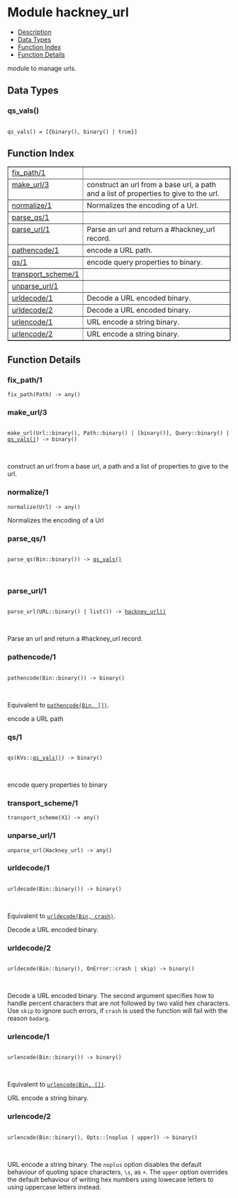 

# Module hackney_url #
* [Description](#description)
* [Data Types](#types)
* [Function Index](#index)
* [Function Details](#functions)


module to manage urls.


<a name="types"></a>

## Data Types ##




### <a name="type-qs_vals">qs_vals()</a> ###



<pre><code>
qs_vals() = [{binary(), binary() | true}]
</code></pre>


<a name="index"></a>

## Function Index ##


<table width="100%" border="1" cellspacing="0" cellpadding="2" summary="function index"><tr><td valign="top"><a href="#fix_path-1">fix_path/1</a></td><td></td></tr><tr><td valign="top"><a href="#make_url-3">make_url/3</a></td><td> construct an url from a base url, a path and a list of
properties to give to the url.</td></tr><tr><td valign="top"><a href="#normalize-1">normalize/1</a></td><td>Normalizes the encoding of a Url.</td></tr><tr><td valign="top"><a href="#parse_qs-1">parse_qs/1</a></td><td></td></tr><tr><td valign="top"><a href="#parse_url-1">parse_url/1</a></td><td>Parse an url and return a #hackney_url record.</td></tr><tr><td valign="top"><a href="#pathencode-1">pathencode/1</a></td><td>encode a URL path.</td></tr><tr><td valign="top"><a href="#qs-1">qs/1</a></td><td>encode query properties to binary.</td></tr><tr><td valign="top"><a href="#transport_scheme-1">transport_scheme/1</a></td><td></td></tr><tr><td valign="top"><a href="#unparse_url-1">unparse_url/1</a></td><td></td></tr><tr><td valign="top"><a href="#urldecode-1">urldecode/1</a></td><td>Decode a URL encoded binary.</td></tr><tr><td valign="top"><a href="#urldecode-2">urldecode/2</a></td><td>Decode a URL encoded binary.</td></tr><tr><td valign="top"><a href="#urlencode-1">urlencode/1</a></td><td>URL encode a string binary.</td></tr><tr><td valign="top"><a href="#urlencode-2">urlencode/2</a></td><td>URL encode a string binary.</td></tr></table>


<a name="functions"></a>

## Function Details ##

<a name="fix_path-1"></a>

### fix_path/1 ###

`fix_path(Path) -> any()`


<a name="make_url-3"></a>

### make_url/3 ###


<pre><code>
make_url(Url::binary(), Path::binary() | [binary()], Query::binary() | <a href="#type-qs_vals">qs_vals()</a>) -&gt; binary()
</code></pre>
<br />

 construct an url from a base url, a path and a list of
properties to give to the url.
<a name="normalize-1"></a>

### normalize/1 ###

`normalize(Url) -> any()`

Normalizes the encoding of a Url
<a name="parse_qs-1"></a>

### parse_qs/1 ###


<pre><code>
parse_qs(Bin::binary()) -&gt; <a href="#type-qs_vals">qs_vals()</a>
</code></pre>
<br />


<a name="parse_url-1"></a>

### parse_url/1 ###


<pre><code>
parse_url(URL::binary() | list()) -&gt; <a href="#type-hackney_url">hackney_url()</a>
</code></pre>
<br />

Parse an url and return a #hackney_url record.
<a name="pathencode-1"></a>

### pathencode/1 ###


<pre><code>
pathencode(Bin::binary()) -&gt; binary()
</code></pre>
<br />

Equivalent to [`pathencode(Bin, [])`](#pathencode-2).

encode a URL path
<a name="qs-1"></a>

### qs/1 ###


<pre><code>
qs(KVs::<a href="#type-qs_vals">qs_vals()</a>) -&gt; binary()
</code></pre>
<br />

encode query properties to binary
<a name="transport_scheme-1"></a>

### transport_scheme/1 ###

`transport_scheme(X1) -> any()`


<a name="unparse_url-1"></a>

### unparse_url/1 ###

`unparse_url(Hackney_url) -> any()`


<a name="urldecode-1"></a>

### urldecode/1 ###


<pre><code>
urldecode(Bin::binary()) -&gt; binary()
</code></pre>
<br />

Equivalent to [`urldecode(Bin, crash)`](#urldecode-2).

Decode a URL encoded binary.
<a name="urldecode-2"></a>

### urldecode/2 ###


<pre><code>
urldecode(Bin::binary(), OnError::crash | skip) -&gt; binary()
</code></pre>
<br />

Decode a URL encoded binary.
The second argument specifies how to handle percent characters that are not
followed by two valid hex characters. Use `skip` to ignore such errors,
if `crash` is used the function will fail with the reason `badarg`.
<a name="urlencode-1"></a>

### urlencode/1 ###


<pre><code>
urlencode(Bin::binary()) -&gt; binary()
</code></pre>
<br />

Equivalent to [`urlencode(Bin, [])`](#urlencode-2).

URL encode a string binary.
<a name="urlencode-2"></a>

### urlencode/2 ###


<pre><code>
urlencode(Bin::binary(), Opts::[noplus | upper]) -&gt; binary()
</code></pre>
<br />

URL encode a string binary.
The `noplus` option disables the default behaviour of quoting space
characters, `\s`, as `+`. The `upper` option overrides the default behaviour
of writing hex numbers using lowecase letters to using uppercase letters
instead.
